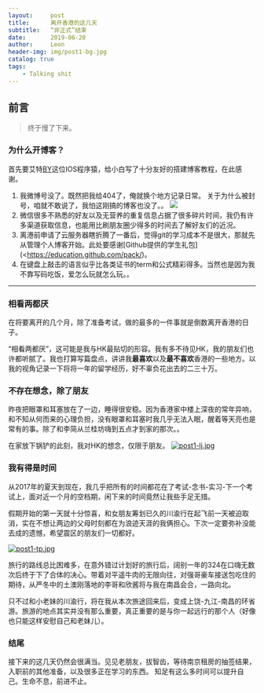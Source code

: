 ```yaml
---
layout:     post
title:      离开香港的这几天
subtitle:   “非正式”结束
date:       2019-06-20
author:     Leon
header-img: img/post1-bg.jpg
catalog: true
tags:
    - Talking shit
---
```

## 前言

> 终于慢了下来。
>
> 

### 为什么开博客？

首先要艾特[BY](**qiubaiying.github.io**)这位IOS程序猿，给小白写了十分友好的搭建博客教程，在此感谢。 

1. 我微博号没了。既然把我给404了，俺就换个地方记录日常。
   关于为什么被封号，咱就不敢说了，我怕这刚搞的博客也没了。。
    ![](https://i.loli.net/2019/06/20/5d0b4688e2a6929956.jpg)
2. 微信很多不熟悉的好友以及无营养的重复信息占据了很多碎片时间，我仍有许多渠道获取信息，也能用比刷朋友圈少得多的时间去了解好友们的近况。
3. 离港前申请了云服务器瞎折腾了一番后，觉得git的学习成本不是很大，那就先从管理个人博客开始。此处要感谢[Github提供的学生礼包](<https://education.github.com/pack/)。  
4. 在键盘上敲击的语言似乎比各类证书的term和公式精彩得多。当然也是因为我不靠写码吃饭，爱怎么玩就怎么玩。。

------

### 相看两都厌

在将要离开的几个月，除了准备考试，做的最多的一件事就是倒数离开香港的日子。

“相看两都厌”，这可能是我与HK最贴切的形容。我有多不待见HK，我的朋友们也许都听腻了。我也打算写篇盘点，讲讲我**最喜欢**以及**最不喜欢**香港的一些地方。以我的视角记录一下将将一年的留学经历，好不辜负花出去的二三十万。



### 不存在想念，除了朋友

昨夜把眼罩和耳塞放在了一边，睡得很安稳。因为香港家中楼上深夜的常年异响，和不知从何而来的心理负担，没有眼罩和耳塞时我几乎无法入眠，醒着等天亮也是常有的事。除了和李简从兰桂坊嗨到五点才到家的那次。。

在家放下锅铲的此刻，我对HK的想念，仅限于朋友。
[![post1-lj.jpg](https://i.loli.net/2019/06/20/5d0b52313eea881666.jpg)](https://i.loli.net/2019/06/20/5d0b52313eea881666.jpg)



### 我有得是时间

从2017年的夏天到现在，我几乎把所有的时间都花在了考试-念书-实习-下一个考试上，面对近一个月的空档期，闲下来的时间竟然让我些手足无措。

假期开始的第一天就十分惊喜，和女朋友筹划已久的川渝行在起飞前一天被迫取消，实在不想让两边的父母时刻都在为浪迹天涯的我俩担心。下次一定要弥补没能去成的遗憾，希望震区的朋友们一切都好。

[![post1-tp.jpg](https://i.loli.net/2019/06/20/5d0b49ff7210d66175.jpg)](https://i.loli.net/2019/06/20/5d0b49ff7210d66175.jpg)

旅行的路线总比困难多，在意外错过计划好的旅行后，阔别一年的324在口嗨无数次后终于下了合体的决心。带着对平遥牛肉的无限向往，对强哥豪车接送包吃住的期待，从严冬中的土澳刚落地的李哥和欣酱将与我在南昌会合，一路向北。

只不过和小老妹的川渝行，将在我从本次旅途回来后，变成上饶-九江-南昌的环省游。旅游的地点其实并没有那么重要，真正重要的是与你一起远行的那个人（好像也只能这样安慰自己和老妹儿）。



### 结尾

接下来的这几天仍然会很满当。见见老朋友，拔智齿，等待南京租房的抽签结果，入职前的其他准备，以及很多正在学习的东西。
知足有这么多时间可以提升自己。生命不息，前进不止。



















